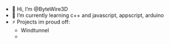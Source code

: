 - 👋 Hi, I’m @ByteWire3D
- 🌱 I’m currently learning c++ and javascript, appscript, arduino
- ⚡ Projects im proud off:
    - Windtunnel
    - 

<!---
ByteWire3D/ByteWire3D is a ✨ special ✨ repository because its `README.md` (this file) appears on your GitHub profile.
You can click the Preview link to take a look at your changes.
--->
